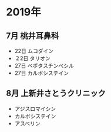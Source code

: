 # 2019年

## 7月 桃井耳鼻科
* 22日 ムコダイン
* ２2日 タリオン
* 27日 ベポタスチンべシル
* 27日 カルボシステイン

## 8月 上新井さとうクリニック
* アジスロマイシン
* カルボシステイン
* アスベリン

